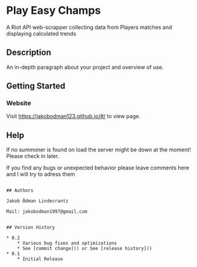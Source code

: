 # Play Easy Champs

A Riot API web-scrapper collecting data from Players matches and displaying calculated trends

## Description

An in-depth paragraph about your project and overview of use.

## Getting Started

### Website

Visit https://jakobodman123.github.io/#/ to view page.

## Help

If no summoner is found on load the server might be down at the moment! Please check in later.

If you find any bugs or unexpected behavior please leave comments here and I will try to adress them
```

## Authors

Jakob Ödman Lindecrantz

Mail: jakobodman1997@gmail.com


## Version History

* 0.2
    * Various bug fixes and optimizations
    * See [commit change]() or See [release history]()
* 0.1
    * Initial Release


